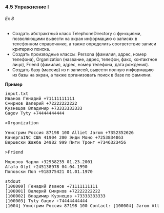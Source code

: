 ### 4.5 Упражнение I

###### Ex 8

- Создать абстрактный класс TelephoneDirectory с функциями, позволяющими вывести на экран информацию о записях в телефонном справочнике, а также определить соответствие записи критерию поиска.
- Создать производные классы: Persona (фамилия, адрес, номер телефона), Organization (название, адрес, телефон, факс, контактное лицо), Friend (фамилия, адрес, номер телефона, дата рождения).
- Создать базу (массив) из n записей, вывести полную информацию из базы на экран, а также организовать поиск в базе по фамилии.

**Пример**

<pre>input.txt
Иванов Генадий +71111111111
Смирнов Валерий +72222222222
Кузнецов Владимир +73333333333
Gagov Tyty +74444444444

>Organization

Унистрим Россия 87198 100 Alliet Jarom +7352352626
КачергаINC США 41904 200 Энди Моно +7253834863
Вершески Жажба 24982 999 Пити Тронт +7346323456

>Friend

Морозов Чарли +32958235 01.23.2001
Afafa Olyt +245138978 04.04.1990
Поповски Поп +918375421 01.01.1970

stdout
[100000] Генадий Иванов +71111111111
[100001] Валерий Смирнов +72222222222
[100002] Владимир Кузнецов +73333333333
[100003] Tyty Gagov +74444444444
[1004] Унистрим Россия 87198 100 Contact: [100004] Jarom Alliet +7352352626
</pre>
